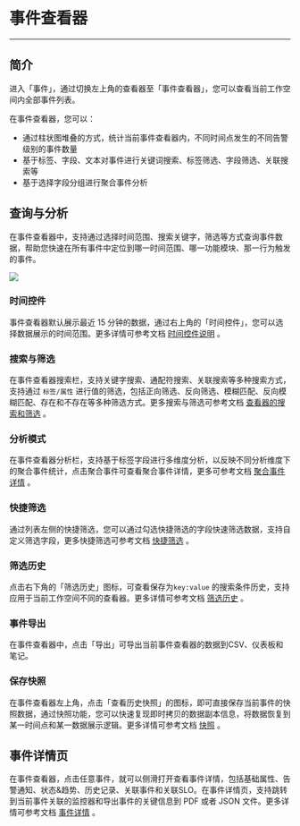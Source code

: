 # 事件查看器
---

## 简介

进入「事件」，通过切换左上角的查看器至「事件查看器」，您可以查看当前工作空间内全部事件列表。

在事件查看器，您可以：

- 通过柱状图堆叠的方式，统计当前事件查看器内，不同时间点发生的不同告警级别的事件数量
- 基于标签、字段、文本对事件进行关键词搜索、标签筛选、字段筛选、关联搜索等
- 基于选择字段分组进行聚合事件分析

## 查询与分析

在事件查看器中，支持通过选择时间范围、搜索关键字，筛选等方式查询事件数据，帮助您快速在所有事件中定位到哪一时间范围、哪一功能模块、那一行为触发的事件。

![](img/5.event_7.gif)

### 时间控件

事件查看器默认展示最近 15 分钟的数据，通过右上角的「时间控件」，您可以选择数据展示的时间范围。更多详情可参考文档 [时间控件说明](../getting-started/function-details/explorer-search.md#time) 。

### 搜索与筛选

在事件查看器搜索栏，支持关键字搜索、通配符搜索、关联搜索等多种搜索方式，支持通过 `标签/属性` 进行值的筛选，包括正向筛选、反向筛选、模糊匹配、反向模糊匹配、存在和不存在等多种筛选方式。更多搜索与筛选可参考文档 [查看器的搜索和筛选](../getting-started/function-details/explorer-search.md) 。

### 分析模式

在事件查看器分析栏，支持基于标签字段进行多维度分析，以反映不同分析维度下的聚合事件统计，点击聚合事件可查看聚合事件详情，更多可参考文档 [聚合事件详情](event-details.md) 。

### 快捷筛选

通过列表左侧的快捷筛选，您可以通过勾选快捷筛选的字段快速筛选数据，支持自定义筛选字段，更多快捷筛选可参考文档 [快捷筛选](../getting-started/function-details/explorer-search.md#quick-filter) 。

### 筛选历史

点击右下角的「筛选历史」图标，可查看保存为`key:value` 的搜索条件历史，支持应用于当前工作空间不同的查看器。更多详情可参考文档 [筛选历史](../getting-started/function-details/explorer-search.md#filter-history) 。

### 事件导出

在事件查看器中，点击「导出」可导出当前事件查看器的数据到CSV、仪表板和笔记。

### 保存快照

在事件查看器左上角，点击「查看历史快照」的图标，即可直接保存当前事件的快照数据，通过快照功能，您可以快速复现即时拷贝的数据副本信息，将数据恢复到某一时间点和某一数据展示逻辑。更多详情可参考文档 [快照](../management/snapshot.md) 。

## 事件详情页

在事件查看器，点击任意事件，就可以侧滑打开查看事件详情，包括基础属性、告警通知、状态&趋势、历史记录、关联事件和关联SLO。在事件详情页，支持跳转到当前事件关联的监控器和导出事件的关键信息到 PDF 或者 JSON 文件。更多详情可参考文档 [事件详情](event-details.md) 。 